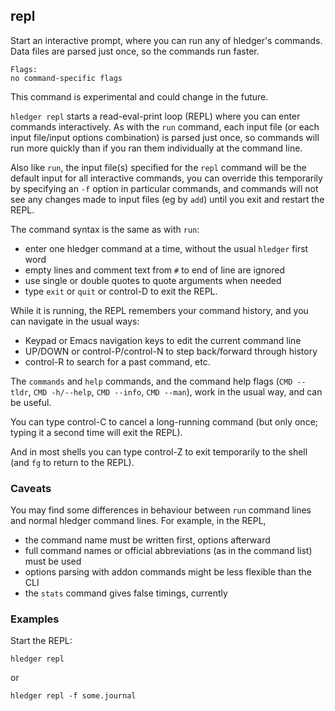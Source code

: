 ## repl

Start an interactive prompt, where you can run any of hledger's commands.
Data files are parsed just once, so the commands run faster.

```flags
Flags:
no command-specific flags
```

This command is experimental and could change in the future.

`hledger repl` starts a read-eval-print loop (REPL) where you can enter commands interactively.
As with the `run` command, each input file (or each input file/input options combination) is parsed just once,
so commands will run more quickly than if you ran them individually at the command line.

Also like `run`, the input file(s) specified for the `repl` command will be the default input for all interactive commands,
you can override this temporarily by specifying an `-f` option in particular commands,
and commands will not see any changes made to input files (eg by `add`) until you exit and restart the REPL.

The command syntax is the same as with `run`:

- enter one hledger command at a time, without the usual `hledger` first word
- empty lines and comment text from `#` to end of line are ignored
- use single or double quotes to quote arguments when needed
- type `exit` or `quit` or control-D to exit the REPL.

While it is running, the REPL remembers your command history, and you can navigate in the usual ways:
- Keypad or Emacs navigation keys to edit the current command line
- UP/DOWN or control-P/control-N to step back/forward through history
- control-R to search for a past command, etc.

The `commands` and `help` commands, and the command help flags (`CMD --tldr`, `CMD -h/--help`, `CMD --info`, `CMD --man`),
work in the usual way, and can be useful.

You can type control-C to cancel a long-running command (but only once; typing it a second time will exit the REPL).

And in most shells you can type control-Z to exit temporarily to the shell (and `fg` to return to the REPL).

### Caveats

You may find some differences in behaviour between `run` command lines and normal hledger command lines.
For example, in the REPL,

- the command name must be written first, options afterward
- full command names or official abbreviations (as in the command list) must be used
- options parsing with addon commands might be less flexible than the CLI
- the `stats` command gives false timings, currently

### Examples

Start the REPL:
```cli
hledger repl
```
or
```cli
hledger repl -f some.journal
```
